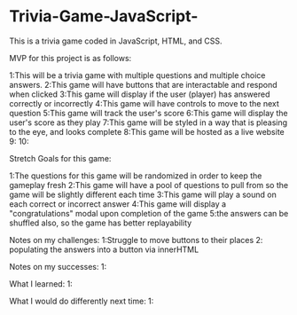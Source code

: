 # Trivia-Game-JavaScript-
This is a trivia game coded in JavaScript, HTML, and CSS.

MVP for this project is as follows:

1:This will be a trivia game with multiple questions and multiple choice answers.
2:This game will have buttons that are interactable and respond when clicked
3:This game will display if the user (player) has answered correctly or incorrectly
4:This game will have controls to move to the next question
5:This game will track the user's score
6:This game will display the user's score as they play
7:This game will be styled in a way that is pleasing to the eye, and looks complete
8:This game will be hosted as a live website
9:
10:

Stretch Goals for this game:

1:The questions for this game will be randomized in order to keep the gameplay fresh
2:This game will have a pool of questions to pull from so the game will be slightly different each time
3:This game will play a sound on each correct or incorrect answer
4:This game will display a "congratulations" modal upon completion of the game
5:the answers can be shuffled also, so the game has better replayability


Notes on my challenges:
1:Struggle to move buttons to their places
2: populating the answers into a button via innerHTML



Notes on my successes:
1:



What I learned:
1:



What I would do differently next time:
1:
